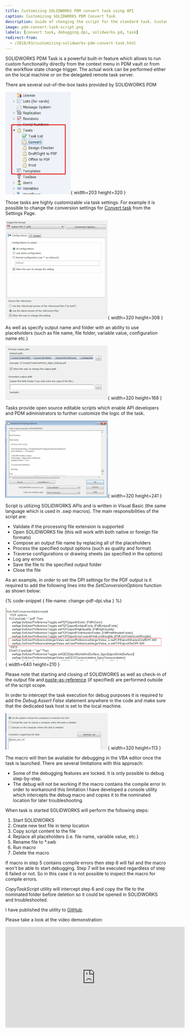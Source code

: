 ```yaml
---
title: Customizing SOLIDWORKS PDM convert task using API
caption: Customizing SOLIDWORKS PDM Convert Task
description: Guide of changing the script for the standard task. Custom utility to simplify the debugging of the PDM tasks
image: pdm-convert-task-script.png
labels: [convert task, debugging.dpi, solidworks pd, task]
redirect-from:
  - /2018/03/customizing-solidworks-pdm-convert-task.html
---
```

SOLIDWORKS PDM Task is a powerful built-in feature which allows to run custom functionality directly from the context menu in PDM vault or from the workflow state change trigger. The actual work can be performed either on the local machine or on the delegated remote task server.  

There are several out-of-the-box tasks provided by SOLIDWORKS PDM

![List of standard tasks in the Administration Panel](standard-sw-pdm-tasks.png){ width=203 height=320 }

Those tasks are highly customizable via task settings. For example it is possible to change the conversion settings for [Convert task](https://help.solidworks.com/2017/english/enterprisepdm/admin/t_configure_convert.htm) from the Settings Page.

![Convert task conversion settings](convert-task-conversion-settings.png){ width=320 height=308 }

As well as specify output name and folder with an ability to use placeholders (such as file name, file folder, variable value, configuration name etc.)

![Convert task output settings](convert-task-output-settings.png){ width=320 height=168 }

Tasks provide open source editable scripts which enable API developers and PDM administrators to further customize the logic of the task.

![Convert task advanced scripting options](pdm-convert-task-script.png){ width=320 height=241 }

Script is utilizing SOLIDWORKS APIs and is written in Visual Basic (the same language which is used in .swp macros). The main responsibilities of the script are:

* Validate if the processing file extension is supported
* Open SOLIDWORKS file (this will work with both native or foreign file formats)
* Compose an output file name by replacing all of the placeholders
* Process the specified output options (such as quality and format)
* Traverse configurations or drawing sheets (as specified in the options)
* Log any errors
* Save the file to the specified output folder
* Close the file

As an example, in order to set the DPI settings for the PDF output is it required to add the following lines into the *SetConversionOptions* function as shown below:

{% code-snippet { file-name: change-pdf-dpi.vba } %}

![Code block to set DPI for the output file](set-dpi-output.png){ width=640 height=210 }

Please note that starting and closing of SOLIDWORKS as well as check-in of the output file and [paste-as-reference](https://help.solidworks.com/2012/english/enterprisepdm/fileexplorer/t_Creating_a_Topic_Reference.htm) (if specified) are performed outside of the script scope.

In order to intercept the task execution for debug purposes it is required to add the *Debug.Assert False* statement anywhere in the code and make sure that the dedicated task host is set to the local machine.

![Selection of the host to run the task](pdm-task-host.png){ width=320 height=113 }

The macro will then be available for debugging in the VBA editor once the task is launched. There are several limitations with this approach:

* Some of the debugging features are locked. It is only possible to debug step-by-step.
* The debug will not be working if the macro contains the compile error
In order to workaround this limitation I have developed a console utility which intercepts the debug macro and copies it to the nominated location for later troubleshooting.

When task is started SOLIDWORKS will perform the following steps:

1. Start SOLIDWORKS
1. Create new text file in temp location
1. Copy script content to the file
1. Replace all placeholders (i.e. file name, variable value, etc.)
1. Rename file to *.swb
1. Run macro
1. Delete the macro

If macro in step 5 contains compile errors then step 6 will fail and the macro won't be able to start debugging. Step 7 will be executed regardless of step 6 failed or not. So in this case it is not possible to inspect the macro for compile errors.

*CopyTaskScript* utility will intercept step 6 and copy the file to the nominated folder before deletion so it could be opened in SOLIDWORKS and troubleshooted.

I have published the utility to [GitHub](https://github.com/codestackdev/pdm-copy-task-script).

Please take a look at the video demonstration:  

<center>
  <iframe allow="autoplay; encrypted-media" allowfullscreen="" frameborder="0"
    width="560" height="315" src="https://www.youtube.com/embed/kNRbmTDAyBA">
  </iframe>
</center>
